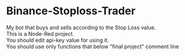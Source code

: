 # Binance-Stoploss-Trader
 My bot that buys and sells according to the Stop Loss value.<br/>
This is a Node-Red project. <br/>
You should edit api-key value for using it.<br/>
You should use only functions that below "final project" comment line<br/>

